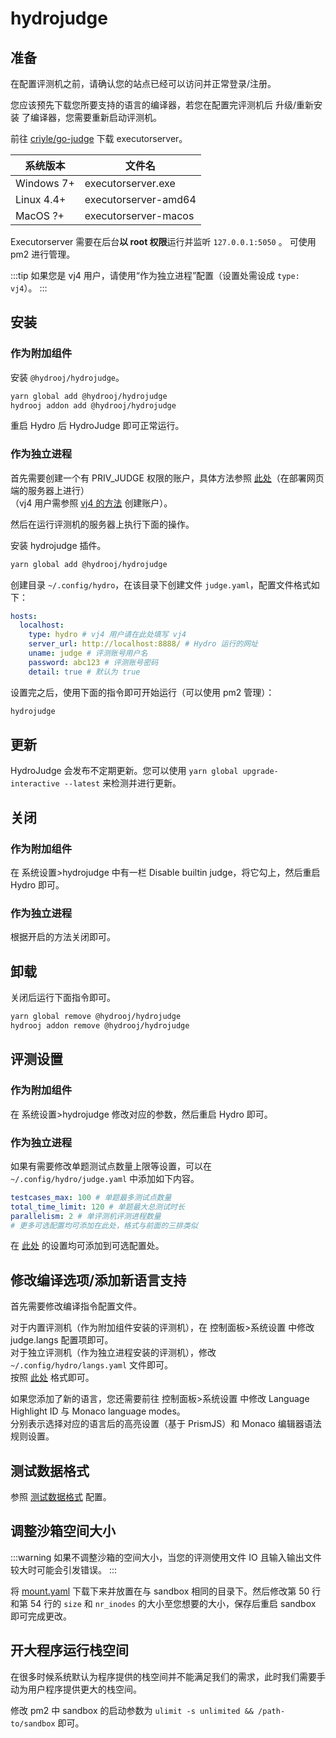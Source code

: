 # hydrojudge

## 准备

在配置评测机之前，请确认您的站点已经可以访问并正常登录/注册。

您应该预先下载您所要支持的语言的编译器，若您在配置完评测机后 升级/重新安装 了编译器，您需要重新启动评测机。

前往 [criyle/go-judge](https://github.com/criyle/go-judge/releases) 下载 executorserver。

| 系统版本   | 文件名               |
| ---------- | -------------------- |
| Windows 7+ | executorserver.exe   |
| Linux 4.4+ | executorserver-amd64 |
| MacOS ?+   | executorserver-macos |

Executorserver 需要在后台**以 root 权限**运行并监听 `127.0.0.1:5050` 。
可使用 pm2 进行管理。

:::tip
如果您是 vj4 用户，请使用“作为独立进程”配置（设置处需设成 `type: vj4`）。
:::

## 安装

### 作为附加组件

安装 `@hydrooj/hydrojudge`。

```sh
yarn global add @hydrooj/hydrojudge
hydrooj addon add @hydrooj/hydrojudge
```

重启 Hydro 后 HydroJudge 即可正常运行。

### 作为独立进程

首先需要创建一个有 PRIV_JUDGE 权限的账户，具体方法参照 [此处](/install/cli/#创建评测账号)（在部署网页端的服务器上进行）  
（vj4 用户需参照 [vj4 的方法](https://github.com/vijos/vj4#judging) 创建账户）。

然后在运行评测机的服务器上执行下面的操作。

安装 hydrojudge 插件。

```sh
yarn global add @hydrooj/hydrojudge
```

创建目录 `~/.config/hydro`，在该目录下创建文件 `judge.yaml`，配置文件格式如下：

```yaml
hosts:
  localhost:
    type: hydro # vj4 用户请在此处填写 vj4
    server_url: http://localhost:8888/ # Hydro 运行的网址
    uname: judge # 评测账号用户名
    password: abc123 # 评测账号密码
    detail: true # 默认为 true
```

设置完之后，使用下面的指令即可开始运行（可以使用 pm2 管理）：

```sh
hydrojudge
```

## 更新

HydroJudge 会发布不定期更新。您可以使用 `yarn global upgrade-interactive --latest` 来检测并进行更新。

## 关闭

### 作为附加组件

在 系统设置>hydrojudge 中有一栏 Disable builtin judge，将它勾上，然后重启 Hydro 即可。

### 作为独立进程

根据开启的方法关闭即可。

## 卸载

关闭后运行下面指令即可。

```sh
yarn global remove @hydrooj/hydrojudge
hydrooj addon remove @hydrooj/hydrojudge
```

## 评测设置

### 作为附加组件

在 系统设置>hydrojudge 修改对应的参数，然后重启 Hydro 即可。

### 作为独立进程

如果有需要修改单题测试点数量上限等设置，可以在 `~/.config/hydro/judge.yaml` 中添加如下内容。

```yaml
testcases_max: 100 # 单题最多测试点数量
total_time_limit: 120 # 单题最大总测试时长
parallelism: 2 # 单评测机评测进程数量
# 更多可选配置均可添加在此处，格式与前面的三排类似
```

在 [此处](https://github.com/hydro-dev/Hydro/blob/9c0afa38e3e6fa886ab9e9237847893fa6714392/packages/hydrojudge/src/config.ts#L12) 的设置均可添加到可选配置处。

## 修改编译选项/添加新语言支持

首先需要修改编译指令配置文件。

对于内置评测机（作为附加组件安装的评测机），在 控制面板>系统设置 中修改 judge.langs 配置项即可。  
对于独立评测机（作为独立进程安装的评测机），修改 `~/.config/hydro/langs.yaml` 文件即可。  
按照 [此处](https://github.com/hydro-dev/Hydro/blob/d33401c4e99ad3f125500a77637e9f486cb24c0b/packages/hydrojudge/setting.yaml#L41) 格式即可。

如果您添加了新的语言，您还需要前往 控制面板>系统设置 中修改 Language Highlight ID 与 Monaco language modes。  
分别表示选择对应的语言后的高亮设置（基于 PrismJS）和 Monaco 编辑器语法规则设置。

## 测试数据格式

参照 [测试数据格式](/docs/problem/#测试数据格式) 配置。

## 调整沙箱空间大小

:::warning
如果不调整沙箱的空间大小，当您的评测使用文件 IO 且输入输出文件较大时可能会引发错误。
:::

将 [mount.yaml](https://github.com/criyle/go-judge/blob/master/mount.yaml) 下载下来并放置在与 sandbox 相同的目录下。然后修改第 50 行和第 54 行的 `size` 和 `nr_inodes` 的大小至您想要的大小，保存后重启 sandbox 即可完成更改。

## 开大程序运行栈空间

在很多时候系统默认为程序提供的栈空间并不能满足我们的需求，此时我们需要手动为用户程序提供更大的栈空间。

修改 pm2 中 sandbox 的启动参数为 `ulimit -s unlimited && /path-to/sandbox` 即可。
